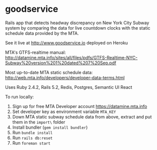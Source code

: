# goodservice

Rails app that detects headway discrepancy on New York City Subway system by comparing the data for live countdown clocks with the static schedule data provided by the MTA.

See it live at http://www.goodservice.io deployed on Heroku

MTA's GTFS-realtime manual: http://datamine.mta.info/sites/all/files/pdfs/GTFS-Realtime-NYC-Subway%20version%201%20dated%207%20Sep.pdf

Most up-to-date MTA static schedule data: http://web.mta.info/developers/developer-data-terms.html

Uses Ruby 2.4.2, Rails 5.2, Redis, Postgres, Semantic UI React

To run locally:
1. Sign up for free MTA Developer account https://datamine.mta.info
2. Set developer key as environment variable `MTA_KEY`
3. Down MTA static subway schedule data from above, extract and put them in the `import\` folder
4. Install bundler (`gem install bundler`)
5. Run `bundle install`
6. Run `rails db:reset`
7. Run `foreman start`